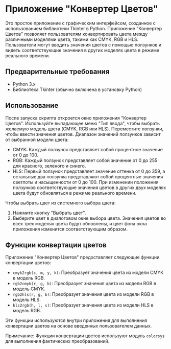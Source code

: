 Приложение "Конвертер Цветов"
=============================

Это простое приложение с графическим интерфейсом, созданное с использованием библиотеки Tkinter в Python. Приложение "Конвертер Цветов" позволяет пользователям конвертировать цвета между различными моделями цвета, такими как CMYK, RGB и HLS. Пользователи могут вводить значения цветов с помощью ползунков и видеть соответствующие значения в других моделях цвета в режиме реального времени.

Предварительные требования
-------------------------
- Python 3.x
- Библиотека Tkinter (обычно включена в установку Python)

Использование
-------------
После запуска скрипта откроется окно приложения "Конвертер Цветов".
Используйте выпадающее меню "Тип ввода", чтобы выбрать желаемую модель цвета (CMYK, RGB или HLS).
Переместите ползунки, чтобы ввести значения цветов. Диапазон значений ползунков зависит от выбранной модели цвета:
- CMYK: Каждый ползунок представляет собой процентное значение от 0 до 100.
- RGB: Каждый ползунок представляет собой значение от 0 до 255 для красного, зеленого и синего.
- HLS: Первый ползунок представляет значение оттенка от 0 до 359, а остальные два ползунка представляют собой процентные значения светлоты и насыщенности от 0 до 100.
При изменении положения ползунков соответствующие значения цветов в других двух моделях цвета будут обновляться в режиме реального времени.

Чтобы выбрать цвет из системного выбора цвета:
1. Нажмите кнопку "Выбрать цвет".
2. Выберите цвет в диалоговом окне выбора цвета.
Значения цветов во всех трех моделях цвета будут обновлены, и цвет фона окна приложения изменится соответствующим образом.

Функции конвертации цветов
--------------------------
Приложение "Конвертер Цветов" предоставляет следующие функции конвертации цветов:

- `cmyk2rgb(c, m, y, k)`: Преобразует значения цвета из модели CMYK в модель RGB.
- `rgb2cmyk(r, g, b)`: Преобразует значения цвета из модели RGB в модель CMYK.
- `rgb2hls(r, g, b)`: Преобразует значения цвета из модели RGB в модель HLS.
- `hls2rgb(h, l, s)`: Преобразует значения цвета из модели HLS в модель RGB.

Эти функции используются внутри приложения для выполнения конвертации цветов на основе введенных пользователем данных.

Примечание: Функции конвертации цветов используют модуль `colorsys` для выполнения фактических преобразований.
